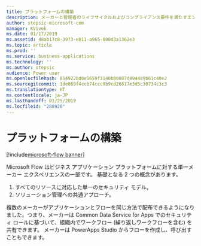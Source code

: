 ```yaml
---
title: プラットフォームの構築
description: メーカーと管理者のライフサイクルおよびコンプライアンス要件を満たすエンタープライズ レベルのプラットフォーム。
author: stepsic-microsoft-com
manager: KVivek
ms.date: 01/17/2019
ms.assetid: 48ab17c8-3973-e811-a965-000d3a1362e3
ms.topic: article
ms.prod: ''
ms.service: business-applications
ms.technology: ''
ms.author: stepsic
audience: Power user
ms.openlocfilehash: 854922bd0e5659f3140b80607d494489b61c40e2
ms.sourcegitcommit: 1de869f4ccb74ccc9b9cd26817e3d5c30734c3c3
ms.translationtype: HT
ms.contentlocale: ja-JP
ms.lasthandoff: 01/25/2019
ms.locfileid: "288920"
---
```

# <a name="building-the-platform"></a>プラットフォームの構築


[!include[microsoft-flow banner](../includes/microsoft-flow.md)]

Microsoft Flow はビジネス アプリケーション プラットフォームに対する単一メーカー エクスペリエンスの一部です。 基礎となる 2 つの概念があります。

1. すべてのリソースに対応した単一のセキュリティ モデル。
1. ソリューション管理への共通アプローチ。 

複数のメーカーがアプリケーションとフローを同じ方法で配布できるようになりました。つまり、メーカーは Common Data Service for Apps でのセキュリティ ロールに基づいて、組織内でワークフロー (繰り返しワークフローを含む) を共有できます。 メーカーは PowerApps Studio からフローを作成し、呼び出すこともできます。

